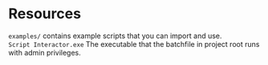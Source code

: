 # Resources

``examples/`` contains example scripts that you can import and use. <br >
``Script Interactor.exe`` The executable that the batchfile in project root runs with admin privileges.

